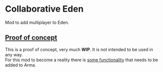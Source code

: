 # Collaborative Eden

Mod to add multiplayer to Eden.

## <ins>Proof of concept</ins>

This is a proof of concept, very much **WIP**. It is not intended to be used in any way.  
For this mod to become a reality there is [some functionality](https://feedback.bistudio.com/T175775) that needs to be added to Arma.
